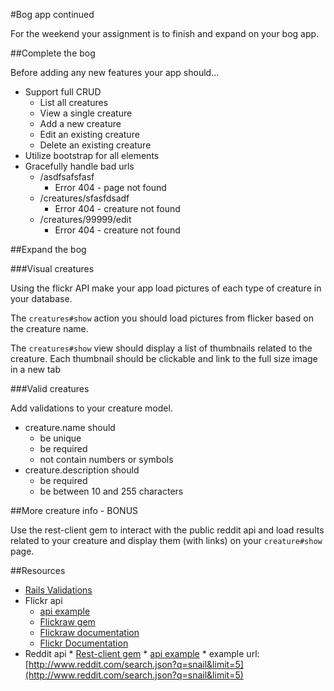 #Bog app continued

For the weekend your assignment is to finish and expand on your bog app.

##Complete the bog

Before adding any new features your app should...

* Support full CRUD
    * List all creatures
    * View a single creature
    * Add a new creature
    * Edit an existing creature
    * Delete an existing creature
* Utilize bootstrap for all elements
* Gracefully handle bad urls
    * /asdfsafsfasf
        * Error 404 - page not found
    * /creatures/sfasfdsadf
        * Error 404 - creature not found
    * /creatures/99999/edit
        * Error 404 - creature not found


##Expand the bog

###Visual creatures

Using the flickr API make your app load pictures of each type of creature in your database.

The `creatures#show` action you should load pictures from flicker based on the creature name.

The `creatures#show` view should display a list of thumbnails related to the creature. Each thumbnail should be clickable and link to the full size image in a new tab


###Valid creatures

Add validations to your creature model.

* creature.name should
    * be unique
    * be required
    * not contain numbers or symbols
* creature.description should
    * be required
    * be between 10 and 255 characters


##More creature info - BONUS

Use the rest-client gem to interact with the public reddit api and load results related to your creature and display them (with links) on your `creature#show` page.


##Resources

* [Rails Validations](http://guides.rubyonrails.org/active_record_validations.html)
* Flickr api
    * [api example](flickraw.rb)
    * [Flickraw gem](https://github.com/hanklords/flickraw)
    * [Flickraw documentation](http://hanklords.github.io/flickraw/)
    * [Flickr Documentation](https://www.flickr.com/services/api/)
* Reddit api
      * [Rest-client gem](https://github.com/rest-client/rest-client)
      * [api example](reddit.rb)
      * example url: [http://www.reddit.com/search.json?q=snail&limit=5](http://www.reddit.com/search.json?q=snail&limit=5)
